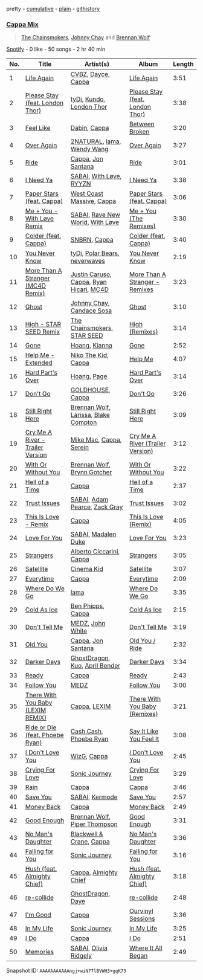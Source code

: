 pretty - [cumulative](/playlists/cumulative/37i9dQZF1EIXtSmp4zGkpf.md) - [plain](/playlists/plain/37i9dQZF1EIXtSmp4zGkpf) - [githistory](https://github.githistory.xyz/mdn522/spotify-playlist-archive/blob/main/playlists/plain/37i9dQZF1EIXtSmp4zGkpf)

### [Cappa Mix](https://open.spotify.com/playlist/37i9dQZF1EIXtSmp4zGkpf)

> <a href=spotify:playlist:37i9dQZF1EIZFhEj3Qdecv>The Chainsmokers</a>, <a href=spotify:playlist:37i9dQZF1EIWOGNqEJtUMA>Johnny Chay</a> and <a href=spotify:playlist:37i9dQZF1EIZxiZn6hYrGK>Brennan Wolf</a>

[Spotify](https://open.spotify.com/user/spotify) - 0 like - 50 songs - 2 hr 40 min

| No. | Title | Artist(s) | Album | Length |
|---|---|---|---|---|
| 1 | [Life Again](https://open.spotify.com/track/6MxBf0usKAiS6eRdBsQeYL) | [CVBZ](https://open.spotify.com/artist/0pt7PX4Hftlg8mV1ySU84Q), [Dayce](https://open.spotify.com/artist/10pGIFkttwRnBcsljjHVoz), [Cappa](https://open.spotify.com/artist/1LCPvGsQVJUQE8oyIRihHh) | [Life Again](https://open.spotify.com/album/1tJZ8Rpb5ATx9Ck18UYq4g) | 3:51 |
| 2 | [Please Stay \(feat\. London Thor\)](https://open.spotify.com/track/6po0MzJTuLfaVLGKQUthGw) | [tyDi](https://open.spotify.com/artist/7tOUuyCplrFWLXCZuhE3C4), [Kundo](https://open.spotify.com/artist/2lhquqxt1qFTwtfWRvB6tZ), [London Thor](https://open.spotify.com/artist/7to9vdVy94a46Z14O2MmYr) | [Please Stay \(feat\. London Thor\)](https://open.spotify.com/album/2fPHgMWPQRQGPu9MRWaSRi) | 3:38 |
| 3 | [Feel Like](https://open.spotify.com/track/2pbwzEK6c3PtqUiemlxHse) | [Dabin](https://open.spotify.com/artist/7lZauDnRoAC3kmaYae2opv), [Cappa](https://open.spotify.com/artist/1LCPvGsQVJUQE8oyIRihHh) | [Between Broken](https://open.spotify.com/album/3SWONDSeoQ0UTsRyXSlL5g) | 3:20 |
| 4 | [Over Again](https://open.spotify.com/track/31X4uDq2h3d9eFrrNrfEfX) | [2NATURAL](https://open.spotify.com/artist/2FdAwKcNkxtdpTyA9rnmoF), [lama](https://open.spotify.com/artist/01M9LokQdmZvlAuwBLsYYH), [Wendy Wang](https://open.spotify.com/artist/7znQY25vppSqJD7K9OjRqv) | [Over Again](https://open.spotify.com/album/0EycAELw67SjjxcDES9NWQ) | 3:27 |
| 5 | [Ride](https://open.spotify.com/track/4OT3MvkgC927t7KBmb08rG) | [Cappa](https://open.spotify.com/artist/1LCPvGsQVJUQE8oyIRihHh), [Jon Santana](https://open.spotify.com/artist/05XxXeBmy0Kge0WdgDfj05) | [Ride](https://open.spotify.com/album/5MUfwAVTMRE6v1QdZLiNXP) | 3:01 |
| 6 | [I Need Ya](https://open.spotify.com/track/035BStxZld3ozI0gvUIPFL) | [SABAI](https://open.spotify.com/artist/4OaSyxqlkp7aVpAZwF02QZ), [With Løve](https://open.spotify.com/artist/0x0UI85q7lIdGMEZsNH5fm), [RYYZN](https://open.spotify.com/artist/54YpMpAIJC7FV2toZvVo5f) | [I Need Ya](https://open.spotify.com/album/39eo4ynRcqzM4DP8WHLMGy) | 3:38 |
| 7 | [Paper Stars \(feat\. Cappa\)](https://open.spotify.com/track/3FEykF3yjHJqxfpCFodx3V) | [West Coast Massive](https://open.spotify.com/artist/3ip1sezZV57uOtHDnLXAkH), [Cappa](https://open.spotify.com/artist/1LCPvGsQVJUQE8oyIRihHh) | [Paper Stars \(feat\. Cappa\)](https://open.spotify.com/album/7HXWFEqIaNm6XkhgVTVCrT) | 3:06 |
| 8 | [Me + You \- With Løve Remix](https://open.spotify.com/track/1zVoCYS8vLibUr52cggUvy) | [SABAI](https://open.spotify.com/artist/4OaSyxqlkp7aVpAZwF02QZ), [Rave New World](https://open.spotify.com/artist/4ko7cVxrcdvwdRkkmiNcRI), [With Løve](https://open.spotify.com/artist/0x0UI85q7lIdGMEZsNH5fm) | [Me + You \(The Remixes\)](https://open.spotify.com/album/3YKLAOSRa4RmkFhgrWaDYz) | 3:30 |
| 9 | [Colder \(feat\. Cappa\)](https://open.spotify.com/track/04k2qZrQ5eu1XlM8XLz23S) | [SNBRN](https://open.spotify.com/artist/2zJ8chFLjiBHRNchfevMRI), [Cappa](https://open.spotify.com/artist/1LCPvGsQVJUQE8oyIRihHh) | [Colder \(feat\. Cappa\)](https://open.spotify.com/album/41HgrOR4mGYAi3Uy2bTvf5) | 3:40 |
| 10 | [You Never Know](https://open.spotify.com/track/1PfLmjg83VihYZJtVQk1bX) | [tyDi](https://open.spotify.com/artist/7tOUuyCplrFWLXCZuhE3C4), [Polar Bears](https://open.spotify.com/artist/0Ec3BmyWtzjCid5QjMGmRI), [neverwaves](https://open.spotify.com/artist/2js39lyEUjoD0x3VxshU5o) | [You Never Know](https://open.spotify.com/album/6g6VA68hoJ9TuTO0XnzIX1) | 2:19 |
| 11 | [More Than A Stranger \(MC4D Remix\)](https://open.spotify.com/track/0lNqydA9q0wV1wDym00uX2) | [Justin Caruso](https://open.spotify.com/artist/1NyxTiCivDmzgFWYD1V01m), [Cappa](https://open.spotify.com/artist/1LCPvGsQVJUQE8oyIRihHh), [Ryan Hicari](https://open.spotify.com/artist/0MxLWKiTtpdANxmi9f2UA9), [MC4D](https://open.spotify.com/artist/2MbY32LPINIi9P6PCkrOJI) | [More Than A Stranger \- Remixes](https://open.spotify.com/album/5zInWhfIl0Q7dZsue5rrCm) | 3:23 |
| 12 | [Ghost](https://open.spotify.com/track/4UAEy7FFdCL3mmrjj3q3RI) | [Johnny Chay](https://open.spotify.com/artist/6YyqAqD0DtA5YKoL892Hu7), [Candace Sosa](https://open.spotify.com/artist/5S18NKcQlzatNuAFrGIlne) | [Ghost](https://open.spotify.com/album/6pGgTA4b9p255ydnXz5F7U) | 3:10 |
| 13 | [High \- STAR SEED Remix](https://open.spotify.com/track/3aIApGttWTmpfuubGiaiv2) | [The Chainsmokers](https://open.spotify.com/artist/69GGBxA162lTqCwzJG5jLp), [STAR SEED](https://open.spotify.com/artist/5xR2U3IJuuJP89isSMnxtd) | [High \(Remixes\)](https://open.spotify.com/album/0DoX9KWwhLtJQHUZyYtRPB) | 3:14 |
| 14 | [Gone](https://open.spotify.com/track/7k5uBcPwecGOf90m2vpxJF) | [Hoang](https://open.spotify.com/artist/2KjxvxgJvbwweNVRMSuIRG), [Kianna](https://open.spotify.com/artist/3nEC2NDVZkkkMlndd2UCLS) | [Gone](https://open.spotify.com/album/49Xgp8gw7XdJMcyjbZ96H6) | 2:52 |
| 15 | [Help Me \- Extended](https://open.spotify.com/track/6yExOWqWiYCfV9SSr9udLY) | [Niko The Kid](https://open.spotify.com/artist/0FPoqGEZFwHQfu5tRPL08X), [Cappa](https://open.spotify.com/artist/1LCPvGsQVJUQE8oyIRihHh) | [Help Me](https://open.spotify.com/album/7DjRXrfWnN1dJNoDWXwxoy) | 4:07 |
| 16 | [Hard Part's Over](https://open.spotify.com/track/2InIRfPZRlTO6k1qCxRsRj) | [Hoang](https://open.spotify.com/artist/2KjxvxgJvbwweNVRMSuIRG), [Page](https://open.spotify.com/artist/5Fzm75kD7tt6ldqv3TInbG) | [Hard Part's Over](https://open.spotify.com/album/2VCtXsszH8Ky5MXoYrCgP7) | 3:14 |
| 17 | [Don't Go](https://open.spotify.com/track/5HiSnrkVLKNsTAZx5oPx6S) | [GOLDHOUSE](https://open.spotify.com/artist/670UISOh9XV1zlq5z5IfoY), [Cappa](https://open.spotify.com/artist/1LCPvGsQVJUQE8oyIRihHh) | [Don't Go](https://open.spotify.com/album/1PS3atANz2yxgVRXqP9WVq) | 3:26 |
| 18 | [Still Right Here](https://open.spotify.com/track/4wBLd7HUuolAy8BRYLEQcS) | [Brennan Wolf](https://open.spotify.com/artist/0ncqIFwNWfbHoOR3fQ8kCA), [Larissa](https://open.spotify.com/artist/1tvkoVuxImzIYWQwgeGUBp), [Blake Compton](https://open.spotify.com/artist/2IYuNk0edgOPY3rkVUJrnk) | [Still Right Here](https://open.spotify.com/album/2dslLkm84N9nAdOPWqxyxD) | 3:09 |
| 19 | [Cry Me A River \- Trailer Version](https://open.spotify.com/track/6fFsWmWEYQXnXWMA0ZTEep) | [Mike Mac](https://open.spotify.com/artist/1KDPdTQObSLvxSG7kdxE13), [Cappa](https://open.spotify.com/artist/1LCPvGsQVJUQE8oyIRihHh), [Serein](https://open.spotify.com/artist/1IPp9JynNpMMyhbPRHbP6J) | [Cry Me A River \(Trailer Version\)](https://open.spotify.com/album/3HSRVSbKwFJgChfgtHLqTy) | 3:12 |
| 20 | [With Or Without You](https://open.spotify.com/track/66Xs0czf1I7xmRGy6oQt26) | [Brennan Wolf](https://open.spotify.com/artist/0ncqIFwNWfbHoOR3fQ8kCA), [Brynn Gotcher](https://open.spotify.com/artist/5jMyrABOsExVj2B1mFWfio) | [With Or Without You](https://open.spotify.com/album/7wbtnvoSCZufR2wPom94XM) | 3:22 |
| 21 | [Hell of a Time](https://open.spotify.com/track/6K2GwatyGi8IYwrId8REMo) | [Cappa](https://open.spotify.com/artist/1LCPvGsQVJUQE8oyIRihHh) | [Hell of a Time](https://open.spotify.com/album/6rGZLsvtD0fRgRVtLOeGli) | 2:37 |
| 22 | [Trust Issues](https://open.spotify.com/track/5nAcDjHi1Sn9d24ZPwYpZc) | [SABAI](https://open.spotify.com/artist/4OaSyxqlkp7aVpAZwF02QZ), [Adam Pearce](https://open.spotify.com/artist/0AhdWP01wLAKxDfhsKMEKf), [Zack Gray](https://open.spotify.com/artist/4ts4KzTqLDytonufwGpl9l) | [Trust Issues](https://open.spotify.com/album/1l3DW3iuvlS7uxxhxjAWoF) | 3:02 |
| 23 | [This Is Love \- Remix](https://open.spotify.com/track/2JyBf0pJ5ccswQ33uLSfaL) | [Cappa](https://open.spotify.com/artist/1LCPvGsQVJUQE8oyIRihHh) | [This Is Love \(Remix\)](https://open.spotify.com/album/7FMSMeqQ2oiR1recNA6UjB) | 4:05 |
| 24 | [Love For You](https://open.spotify.com/track/7ao8imeoghP0rWSOrIJalv) | [SABAI](https://open.spotify.com/artist/4OaSyxqlkp7aVpAZwF02QZ), [Madalen Duke](https://open.spotify.com/artist/5qElg3REYcoPscmGLy0NmU) | [Love For You](https://open.spotify.com/album/3ymyjHRaZNbk8c2Sa2u8sg) | 3:23 |
| 25 | [Strangers](https://open.spotify.com/track/0tWX0swiC3eaWvYueAEDVY) | [Alberto Ciccarini](https://open.spotify.com/artist/3zw2PGpf4w7YefHvDAdcyS), [Cappa](https://open.spotify.com/artist/1LCPvGsQVJUQE8oyIRihHh) | [Strangers](https://open.spotify.com/album/2iisltpXGC9DYZW4CsfmX0) | 3:05 |
| 26 | [Satellite](https://open.spotify.com/track/1y5f2Jl9JQyO3Vojo5WUn3) | [Cinema Kid](https://open.spotify.com/artist/0zPDD8eFOxihKPKPI0uZEz) | [Satellite](https://open.spotify.com/album/03QcJ56F1cntQhaeAGv9ic) | 3:07 |
| 27 | [Everytime](https://open.spotify.com/track/2am1WENxAXGcNqupamEfUT) | [Cappa](https://open.spotify.com/artist/1LCPvGsQVJUQE8oyIRihHh) | [Everytime](https://open.spotify.com/album/3AVrlK7qV1UE4oI7MnWNZm) | 2:09 |
| 28 | [Where Do We Go](https://open.spotify.com/track/6j3SCtszgNX4AqxZZntSTy) | [lama](https://open.spotify.com/artist/01M9LokQdmZvlAuwBLsYYH) | [Where Do We Go](https://open.spotify.com/album/7b7MAPz1rIiwG8BKvhVoWh) | 3:35 |
| 29 | [Cold As Ice](https://open.spotify.com/track/1hP3935MKP8emm8iHmI5th) | [Ben Phipps](https://open.spotify.com/artist/4gdU6QYD0tktQA9AHdcNn4), [Cappa](https://open.spotify.com/artist/1LCPvGsQVJUQE8oyIRihHh) | [Cold As Ice](https://open.spotify.com/album/6nLdWkNLDQsFUgbRBPkB1m) | 2:15 |
| 30 | [Don't Tell Me](https://open.spotify.com/track/560HUCEM1YHuhSeZ1dWTCo) | [MEDZ](https://open.spotify.com/artist/61c8McUZCtrU9WOjvFkyiL), [John White](https://open.spotify.com/artist/1UVoyard7BA5KdbK6JdTPx) | [Don't Tell Me](https://open.spotify.com/album/3DillTufnAKDxwadhGcZ6U) | 3:19 |
| 31 | [Old You](https://open.spotify.com/track/4WkD33R3GgvUD42UHFyVdE) | [Cappa](https://open.spotify.com/artist/1LCPvGsQVJUQE8oyIRihHh), [Jon Santana](https://open.spotify.com/artist/05XxXeBmy0Kge0WdgDfj05) | [Old You / Ride](https://open.spotify.com/album/6XGRkaRCvienYNiIz0COtL) | 2:32 |
| 32 | [Darker Days](https://open.spotify.com/track/2soCfDQyZEd4cC2DYyp0fB) | [GhostDragon](https://open.spotify.com/artist/2SfDAbVDU8yzrJeHENAM6O), [Kuo](https://open.spotify.com/artist/1clQYmylDRrRVxL9GJ7k4w), [April Bender](https://open.spotify.com/artist/4nEs5Ln0E5g3UtNu8suntA) | [Darker Days](https://open.spotify.com/album/1ZDROXT0M7g7ER29eMVSfo) | 3:34 |
| 33 | [Ready](https://open.spotify.com/track/0RXICBO8oT1pUjulZary6t) | [Cappa](https://open.spotify.com/artist/1LCPvGsQVJUQE8oyIRihHh) | [Ready](https://open.spotify.com/album/1nzlQ9vA13ab7Hpwklnxeu) | 2:43 |
| 34 | [Follow You](https://open.spotify.com/track/5isieawysc6ttKyrVNvrTj) | [MEDZ](https://open.spotify.com/artist/61c8McUZCtrU9WOjvFkyiL) | [Follow You](https://open.spotify.com/album/49R1iGtpvNvZ0a6DivYpcN) | 3:00 |
| 35 | [There With You Baby \(LEXIM REMIX\)](https://open.spotify.com/track/7xKLov38FtWjIiP5TyYnNq) | [Cappa](https://open.spotify.com/artist/1LCPvGsQVJUQE8oyIRihHh), [LEXIM](https://open.spotify.com/artist/6d3Ln06qXCe5Mt85yEFxE6) | [There With You Baby \(Remixes\)](https://open.spotify.com/album/1z8KSocDwLDZ4iX1tEwr3a) | 3:21 |
| 36 | [Ride or Die \(feat\. Phoebe Ryan\)](https://open.spotify.com/track/5vlOmC9rYZKO69KYkcX8va) | [Cash Cash](https://open.spotify.com/artist/1LOB7jTeEV14pHai6EXSzF), [Phoebe Ryan](https://open.spotify.com/artist/4N874uPqBka1QiCvnCVOtr) | [Say It Like You Feel It](https://open.spotify.com/album/0H6bk8i41v1IKnuIPlPF6b) | 3:08 |
| 37 | [I Don't Love You](https://open.spotify.com/track/6by4U0N372UHU6j3aoOQQL) | [WizG](https://open.spotify.com/artist/0Miq28JRUlo7GZJnEaoAF9), [Cappa](https://open.spotify.com/artist/1LCPvGsQVJUQE8oyIRihHh) | [I Don't Love You](https://open.spotify.com/album/6Ajp8JtUvq1voD7mM0bAOd) | 2:45 |
| 38 | [Crying For Love](https://open.spotify.com/track/2cFbDTppIxkKRfDltzKGnx) | [Sonic Journey](https://open.spotify.com/artist/0AT9CtEkxdKh3sgzufAn8D) | [Crying For Love](https://open.spotify.com/album/1Ue10p3psBUI3SPBrxdRCo) | 3:29 |
| 39 | [Rain](https://open.spotify.com/track/7K1fhaMc7dZDFleCZ9Nr6F) | [Cappa](https://open.spotify.com/artist/1LCPvGsQVJUQE8oyIRihHh) | [Cappa](https://open.spotify.com/album/7pwHjE8WFwCVMje9AjcHUF) | 3:46 |
| 40 | [Save You](https://open.spotify.com/track/48kKk4EjDykCqgUqUytCIL) | [SABAI](https://open.spotify.com/artist/4OaSyxqlkp7aVpAZwF02QZ), [Kermode](https://open.spotify.com/artist/4O4L8A3vvOe23k36O1eFfe) | [Save You](https://open.spotify.com/album/4gHK1BpaJfdcaH1TAGbEf6) | 2:57 |
| 41 | [Money Back](https://open.spotify.com/track/6nwyRCRDRZyQj8fgrxrx8Z) | [Cappa](https://open.spotify.com/artist/1LCPvGsQVJUQE8oyIRihHh) | [Money Back](https://open.spotify.com/album/2rt8DTynJFIwzgFpSoUNyY) | 2:49 |
| 42 | [Good Enough](https://open.spotify.com/track/2e0jIqdFOY3V8qXJgxBSIK) | [Brennan Wolf](https://open.spotify.com/artist/0ncqIFwNWfbHoOR3fQ8kCA), [Piper Thompson](https://open.spotify.com/artist/7bMBzRjesYzmK4ImMrNC40) | [Good Enough](https://open.spotify.com/album/0rB989JyPO6Kkk9518Wgok) | 3:31 |
| 43 | [No Man's Daughter](https://open.spotify.com/track/0AVXw8MhPrAXD3lkQTXkRL) | [Blackwell & Crane](https://open.spotify.com/artist/2J7gk1PocHHLsXwG4yCks8), [Cappa](https://open.spotify.com/artist/1LCPvGsQVJUQE8oyIRihHh) | [No Man's Daughter](https://open.spotify.com/album/66FDcq4JJQE8jC3BTO91Xq) | 3:36 |
| 44 | [Falling for You](https://open.spotify.com/track/0aDmlpX3WPkh3JPVy3b1KC) | [Sonic Journey](https://open.spotify.com/artist/0AT9CtEkxdKh3sgzufAn8D) | [Falling for You](https://open.spotify.com/album/5uXUw142G154GaOHM9V2v6) | 3:16 |
| 45 | [Hush \(feat\. Almighty Chief\)](https://open.spotify.com/track/03SoWNUXXWNvnKyIL0NzWU) | [Cappa](https://open.spotify.com/artist/1LCPvGsQVJUQE8oyIRihHh), [Almighty Chief](https://open.spotify.com/artist/3HKxaYHHUwGD3NihPfoNit) | [Hush \(feat\. Almighty Chief\)](https://open.spotify.com/album/2LWqy8WN8EghY0ZElUXQTV) | 3:18 |
| 46 | [re\-collide](https://open.spotify.com/track/7behMMmmyTzM0MGfMwiq5Z) | [GhostDragon](https://open.spotify.com/artist/2SfDAbVDU8yzrJeHENAM6O), [Daye](https://open.spotify.com/artist/60osBGZW2H9FtEecIfybMt) | [re\-collide](https://open.spotify.com/album/00rLC1nxSiuspBR3s6RI3r) | 2:48 |
| 47 | [I'm Good](https://open.spotify.com/track/73MJ0CRrj59vgEkVo4C4Bf) | [Cappa](https://open.spotify.com/artist/1LCPvGsQVJUQE8oyIRihHh) | [Ourvinyl Sessions](https://open.spotify.com/album/14hZje4MFwFr80VkoOZ6wY) | 3:36 |
| 48 | [In My Life](https://open.spotify.com/track/4lVVTjY3TgCSQCB6XdT22t) | [Sonic Journey](https://open.spotify.com/artist/0AT9CtEkxdKh3sgzufAn8D) | [In My Life](https://open.spotify.com/album/7wV6NqdB75HVRd6X1UNWUj) | 3:25 |
| 49 | [I Do](https://open.spotify.com/track/7chzMIQGK50V1WDu8aMeRa) | [Cappa](https://open.spotify.com/artist/1LCPvGsQVJUQE8oyIRihHh) | [I Do](https://open.spotify.com/album/7CP4Eev1coWl23I4VKUs7B) | 2:51 |
| 50 | [Memories](https://open.spotify.com/track/4OZ7Xw6sxt4sMpmstB3qHS) | [SABAI](https://open.spotify.com/artist/4OaSyxqlkp7aVpAZwF02QZ), [Olivia Ridgely](https://open.spotify.com/artist/0OE65qjIKHqSyU7YWpOQrv) | [Where It All Began](https://open.spotify.com/album/0F48IWOiRVqr2bBV4J8c1H) | 2:49 |

Snapshot ID: `AAAAAAAAAAAngj+wiN77lBVWH3+gqK73`
